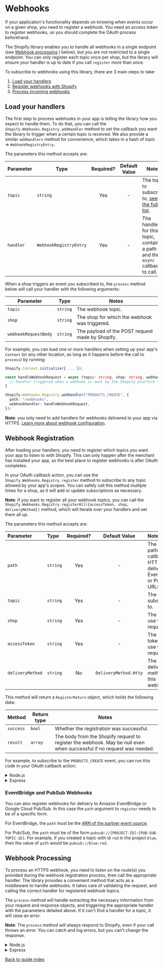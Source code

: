 # Webhooks

If your application's functionality depends on knowing when events occur on a given shop, you need to register a webhook. You need an access token to register webhooks, so you should complete the OAuth process beforehand.

The Shopify library enables you to handle all webhooks in a single endpoint (see [Webhook processing](#webhook-processing)
) below), but you are not restricted to a single endpoint. You can only register each topic once per shop, but the library will ensure your handler is up to date if you call `register` more than once.

To subscribe to webhooks using this library, there are 3 main steps to take:

1. [Load your handlers](#load-your-handlers)
1. [Register webhooks with Shopify](#webhook-registration)
1. [Process incoming webhooks](#webhook-processing)

## Load your handlers

The first step to process webhooks in your app is telling the library how you expect to handle them. To do that, you can call the `Shopify.Webhooks.Registry.addHandler` method to set the callback you want the library to trigger when a certain topic is received. We also provide a similar `addHandlers` method for convenience, which takes in a hash of topic => `WebhookRegistryEntry`.

The parameters this method accepts are:

| Parameter | Type | Required? | Default Value | Notes |
| --- | --- | :---: | :---: | --- |
| `topic` | `string` | Yes | - | The topic to subscribe to, [see the full list](https://shopify.dev/api/admin-graphql/latest/enums/WebhookSubscriptionTopic). |
| `handler` | `WebhookRegistryEntry` | Yes | - | The handler for this topic, contains a path and the `async` callback to call. |

When a shop triggers an event you subscribed to, the `process` method below will call your handler with the following arguments:

| Parameter | Type | Notes |
| --- | --- | --- |
| `topic` | `string` | The webhook topic. |
| `shop` | `string` | The shop for which the webhook was triggered. |
| `webhookRequestBody` | `string` | The payload of the POST request made by Shopify. |

For example, you can load one or more handlers when setting up your app's `Context` (or any other location, as long as it happens before the call to `process`) by running:

```typescript
Shopify.Context.initialize({ ... });

const handleWebhookRequest = async (topic: string, shop: string, webhookRequestBody: string) => {
  // handler triggered when a webhook is sent by the Shopify platform to your application
}

Shopify.Webhooks.Registry.addHandler("PRODUCTS_CREATE", {
  path: "/webhooks",
  webhookHandler: handleWebhookRequest,
});
```

**Note**: you only need to add handlers for webhooks delivered to your app via HTTPS. [Learn more about webhook configuration](https://shopify.dev/apps/webhooks/configuration).

## Webhook Registration

After loading your handlers, you need to register which topics you want your app to listen to with Shopify. This can only happen after the merchant has installed your app, so the best place to register webhooks is after OAuth completes.

In your OAuth callback action, you can use the `Shopify.Webhooks.Registry.register` method to subscribe to any topic allowed by your app's scopes. You can safely call this method multiple times for a shop, as it will add or update subscriptions as necessary.

**Note**: if you want to register all your webhook topics, you can call the `Shopify.Webhooks.Registry.registerAll({accessToken, shop, deliveryMethod})` method, which will iterate over your handlers and set them all up.

The parameters this method accepts are:

| Parameter | Type | Required? | Default Value | Notes |
|:---|:---|:---:|:---:|:---|
| `path` | `string` | Yes | - | The URL path for the callback for HTTPS delivery, EventBridge or Pub/Sub URLs |
| `topic` | `string` | Yes | - | The topic to subscribe to. |
| `shop` | `string` | Yes | - | The shop to use for requests. |
| `accessToken` | `string` | Yes | - | The access token to use for requests. |
| `deliveryMethod` | `string` | No | `DeliveryMethod.Http` | The delivery method for this webhook. |

This method will return a `RegisterReturn` object, which holds the following data:

| Method | Return type | Notes |
| --- | --- | --- |
| `success` | `bool` | Whether the registration was successful. |
| `result` | `array` | The body from the Shopify request to register the webhook. May be null even when successful if no request was needed. |

For example, to subscribe to the `PRODUCTS_CREATE` event, you can run this code in your OAuth callback action:

<details>
<summary>Node.js</summary>

```typescript
} // end of if (pathName === '/login')

// Register webhooks after OAuth completes
if (pathName === '/auth/callback') {
  try {
    const currentSession = await Shopify.Auth.validateAuthCallback(request, response, query as AuthQuery);

    const response = await Shopify.Webhooks.Registry.register({
      path: '/webhooks',
      topic: 'PRODUCTS_CREATE',
      accessToken: currentSession.accessToken,
      shop: currentSession.shop,
    });

    if (!response['PRODUCTS_CREATE'].success) {
      console.log(
        `Failed to register PRODUCTS_CREATE webhook: ${response.result}`
      );
    }

    response.writeHead(302, { 'Location': '/' });
    response.end();
  }
  catch (e) {
    ...
  }
}
```

</details>

<details>
<summary>Express</summary>

```ts
// Register webhooks after OAuth completes
app.get('/auth/callback', async (req, res) => {
  try {
    const currentSession = await Shopify.Auth.validateAuthCallback(
      req,
      res,
      req.query as unknown as AuthQuery,
    ); // req.query must be cast to unkown and then AuthQuery in order to be accepted

    const response = await Shopify.Webhooks.Registry.register({
      path: '/webhooks',
      topic: 'PRODUCTS_CREATE',
      accessToken: currentSession.accessToken,
      shop: currentSession.shop,
    });

    if (!response['PRODUCTS_CREATE'].success) {
      console.log(
        `Failed to register PRODUCTS_CREATE webhook: ${response.result}`
      );
    }
  } catch (error) {
    console.error(error); // in practice these should be handled more gracefully
  }
  return res.redirect('/'); // wherever you want your user to end up after OAuth completes
});
```

</details>

### EventBridge and PubSub Webhooks

You can also register webhooks for delivery to Amazon EventBridge or Google Cloud
Pub/Sub. In this case the `path` argument to
`register` needs to be of a specific form.

For EventBridge, the `path` must be the [ARN of the partner event
source](https://docs.aws.amazon.com/eventbridge/latest/APIReference/API_EventSource.html).

For Pub/Sub, the `path` must be of the form
`pubsub://[PROJECT-ID]:[PUB-SUB-TOPIC-ID]`. For example, if you created a topic
with id `red` in the project `blue`, then the value of `path` would be
`pubsub://blue:red`.

## Webhook Processing

To process an HTTPS webhook, you need to listen on the route(s) you provided during the webhook registration process, then call the appropriate handler. The library provides a convenient method that acts as a middleware to handle webhooks. It takes care of validating the request, and calling the correct handler for registered webhook topics.

The `process` method will handle extracting the necessary information from your request and response objects, and triggering the appropriate handler with the parameters detailed above. If it can't find a handler for a topic, it will raise an error.

**Note**: The `process` method will always respond to Shopify, even if your call throws an error. You can catch and log errors, but you can't change the response.

<details>
<summary>Node.js</summary>

```typescript
  } // end of if (pathName === '/auth/callback')

  if (Shopify.Webhooks.Registry.isWebhookPath(pathName)) {
    try {
      await Shopify.Webhooks.Registry.process(request, response);
    } catch (error) {
      console.log(error);
    }
  }
}  // end of onRequest()

http.createServer(onRequest).listen(3000);
```

</details>

<details>
<summary>Express</summary>

```typescript
app.post('/webhooks', async (req, res) => {
  try {
    await Shopify.Webhooks.Registry.process(req, res);
  } catch (error) {
    console.log(error);
  }
});
```

</details>

[Back to guide index](../README.md)
